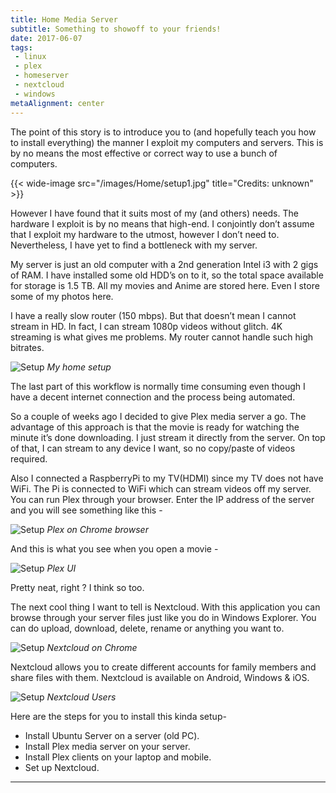 ```yaml
---
title: Home Media Server
subtitle: Something to showoff to your friends!
date: 2017-06-07
tags:
 - linux
 - plex
 - homeserver
 - nextcloud
 - windows
metaAlignment: center
---
```



The point of this story is to introduce you to (and hopefully teach you how to install everything) the manner I exploit my computers and servers. This is by no means the most effective or correct way to use a bunch of computers.
<!--more--> 


{{< wide-image src="/images/Home/setup1.jpg" title="Credits: unknown" >}}

However I have found that it suits most of my (and others) needs. The hardware I exploit is by no means that high-end. I conjointly don’t assume that I exploit my hardware to the utmost, however I don’t need to. Nevertheless, I have yet to find a bottleneck with my server.

My server is just an old computer with a 2nd generation Intel i3 with 2 gigs of RAM. I have installed some old HDD’s on to it, so the total space available for storage is 1.5 TB. All my movies and Anime are stored here. Even I store some of my photos here.

I have a really slow router (150 mbps). But that doesn’t mean I cannot stream in HD. In fact, I can stream 1080p videos without glitch. 4K streaming is what gives me problems. My router cannot handle such high bitrates.



![Setup](/images/Home/setup.png)
*My home setup*

The last part of this workflow is normally time consuming even though I have a decent internet connection and the process being automated.
 
So a couple of weeks ago I decided to give Plex media server a go.
The advantage of this approach is that the movie is ready for watching the minute it’s done downloading. I just stream it directly from the server. On top of that, I can stream to any device I want, so no copy/paste of videos required.

Also I connected a RaspberryPi to my TV(HDMI) since my TV does not have WiFi. The Pi is connected to WiFi which can stream videos off my server.
You can run Plex through your browser. Enter the IP address of the server and you will see something like this -

![Setup](/images/Home/1.png)
*Plex on Chrome browser*
 
And this is what you see when you open a movie -

![Setup](/images/Home/2.png)
*Plex UI*

Pretty neat, right ? I think so too.

The next cool thing I want to tell is Nextcloud. With this application you can browse through your server files just like you do in Windows Explorer. You can do upload, download, delete, rename or anything you want to.

![Setup](/images/Home/3.png)
*Nextcloud on Chrome*

Nextcloud allows you to create different accounts for family members and share files with them. Nextcloud is available on Android, Windows & iOS.

![Setup](/images/Home/4.png)
*Nextcloud Users*

Here are the steps for you to install this kinda setup-

* Install Ubuntu Server on a server (old PC).
* Install Plex media server on your server.
* Install Plex clients on your laptop and mobile.
* Set up Nextcloud.

---
